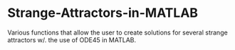 # Strange-Attractors-in-MATLAB

Various functions that allow the user to create solutions for several strange attractors w/. the use of ODE45 in MATLAB.
